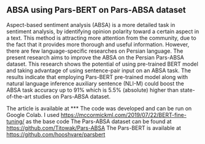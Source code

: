 ## ABSA using Pars-BERT on Pars-ABSA dataset
Aspect-based sentiment analysis (ABSA) is a more detailed task in sentiment analysis, by identifying opinion polarity toward a certain aspect in a text. This method is attracting more attention from the community, due to the fact that it provides more thorough and useful information. However, there are few language-specific researches on Persian language. The present research aims to improve the ABSA on the Persian Pars-ABSA dataset. This research shows the potential of using pre-trained BERT model and taking advantage of using sentence-pair input on an ABSA task. The results indicate that employing Pars-BERT pre-trained model along with natural language inference auxiliary sentence (NLI-M) could boost the ABSA task accuracy up to 91% which is 5.5% (absolute) higher than state-of-the-art studies on Pars-ABSA dataset.

The article is available at ***
The code was developed and can be run on Google Colab. I used https://mccormickml.com/2019/07/22/BERT-fine-tuning/ as the base code
The Pars-ABSA dataset can be found at https://github.com/Titowak/Pars-ABSA
The Pars-BERT is available at https://github.com/hooshvare/parsbert
